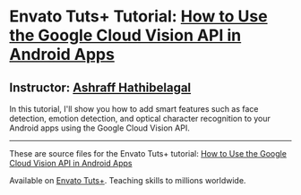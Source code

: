 # Envato Tuts+ Tutorial: [How to Use the Google Cloud Vision API in Android Apps][published url]
## Instructor: [Ashraff Hathibelagal][instructor url]

In this tutorial, I'll show you how to add smart features such as face detection, emotion detection, and optical character recognition to your Android apps using the Google Cloud Vision API.

------
These are source files for the Envato Tuts+ tutorial: [How to Use the Google Cloud Vision API in Android Apps][published url]

Available on [Envato Tuts+](https://tutsplus.com). Teaching skills to millions worldwide.

[published url]: http://code.tutsplus.com/tutorials/how-to-use-the-cloud-vision-api-in-android-apps--cms-29009
[instructor url]: https://tutsplus.com/authors/ashraff-hathibelagal
